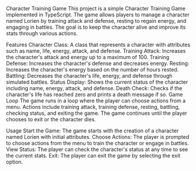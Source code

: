 Character Training Game
This project is a simple Character Training Game implemented in TypeScript. The game allows players to manage a character named Lorien by training attack and defense, resting to regain energy, and engaging in battles. The goal is to keep the character alive and improve its stats through various actions.

Features
Character Class: A class that represents a character with attributes such as name, life, energy, attack, and defense.
Training Attack: Increases the character's attack and energy up to a maximum of 100.
Training Defense: Increases the character's defense and decreases energy.
Resting: Increases the character's energy based on the number of hours rested.
Battling: Decreases the character's life, energy, and defense through simulated battles.
Status Display: Shows the current status of the character including name, energy, attack, and defense.
Death Check: Checks if the character's life has reached zero and prints a death message if so.
Game Loop
The game runs in a loop where the player can choose actions from a menu.
Actions include training attack, training defense, resting, battling, checking status, and exiting the game.
The game continues until the player chooses to exit or the character dies.

Usage
Start the Game: The game starts with the creation of a character named Lorien with initial attributes.
Choose Actions: The player is prompted to choose actions from the menu to train the character or engage in battles.
View Status: The player can check the character's status at any time to see the current stats.
Exit: The player can exit the game by selecting the exit option.
